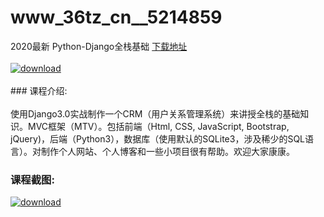# www_36tz_cn__5214859
2020最新 Python-Django全栈基础
[下载地址](http://www.36tz.cn/article/5214859 "下载地址")
<br/></br>[![download](http://36tz.cn/muke_img/2020_08_1-39-300x175.png "下载地址")](http://www.36tz.cn/article/5214859 "下载地址")
<br/></br>### 课程介绍:<br/></br>使用Django3.0实战制作一个CRM（用户关系管理系统）来讲授全栈的基础知识。MVC框架（MTV）。包括前端（Html, CSS, JavaScript, Bootstrap, jQuery)，后端（Python3），数据库（使用默认的SQLite3，涉及稀少的SQL语言）。对制作个人网站、个人博客和一些小项目很有帮助。欢迎大家康康。

### 课程截图:
[![download](http://36tz.cn/muke_img/2020_08_2-37.png "下载地址")](http://www.36tz.cn/article/5214859 "下载地址")
